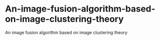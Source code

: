 # An-image-fusion-algorithm-based-on-image-clustering-theory
An image fusion algorithm based on image clustering theory

